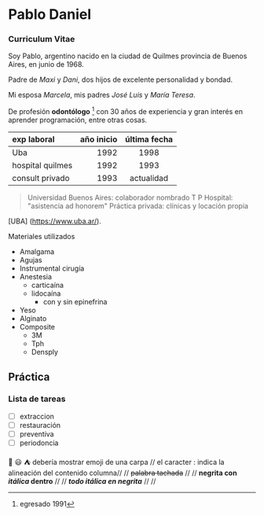 # Pablo Daniel 
### Curriculum Vitae

Soy Pablo, argentino nacido en la ciudad de Quilmes provincia de Buenos Aires,
en junio  de 1968.

Padre de *Maxi* y *Dani*, dos hijos de excelente personalidad y bondad. 

Mi esposa *Marcela*, mis padres *José Luis* y *María Teresa*.

De profesión **odontólogo** [^1] con 30 años de experiencia y gran interés en aprender programación, entre otras cosas.
[^1]:egresado 1991


| exp laboral | año inicio | última fecha |
| :----------- | -------:| :---------: |
| Uba | 1992 | 1998 |
| hospital quilmes | 1992 |1993 |
| consult privado | 1993 | actualidad |

> Universidad Buenos Aires: colaborador nombrado T P
> Hospital: "asistencia ad honorem"
> Práctica privada: clínicas y locación propia

[UBA] (https://www.uba.ar/).

Materiales utilizados
* Amalgama
* Agujas
* Instrumental cirugía
* Anestesia
    * carticaína
  * lidocaína
    * con y sin epinefrina
* Yeso
* Alginato
* Composite
   * 3M
   * Tph
   * Densply
 
## Práctica
### Lista de tareas
- [ ] extraccion
- [ ] restauración
- [ ] preventiva
- [ ] periodoncia

:hugs:  :smiley:
:tent: debería mostrar emoji de una carpa
// el caracter : indica la alineación del contenido columna//
// ~~palabra tachada~~ //
// **negrita con _itálica_ dentro** //
// ***todo itálica en negrita*** //
// 
